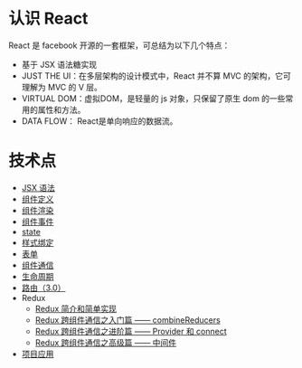 # 认识 React
React 是 facebook 开源的一套框架，可总结为以下几个特点：
- 基于 JSX 语法糖实现
- JUST THE UI：在多层架构的设计模式中，React 并不算 MVC 的架构，它可理解为 MVC 的 V 层。
- VIRTUAL DOM：虚拟DOM，是轻量的 js 对象，只保留了原生 dom 的一些常用的属性和方法。
- DATA FLOW： React是单向响应的数据流。

# 技术点
- [JSX 语法](https://github.com/wscats/react-tutorial/tree/master/react/jsx)
- [组件定义](https://github.com/wscats/react-tutorial/tree/master/react/component/src/define)
- [组件渲染](https://github.com/wscats/react-tutorial/tree/master/react/component/src/render)
- [组件事件](https://github.com/wscats/react-tutorial/tree/master/react/component/src/event)
- [state](https://github.com/wscats/react-tutorial/tree/master/react/component/src/state)
- [样式绑定](https://github.com/wscats/react-tutorial/tree/master/react/component/src/style)
- [表单](https://github.com/wscats/react-tutorial/tree/master/react/component/src/form)
- [组件通信](https://github.com/wscats/react-tutorial/tree/master/react/component/src/communication)
- [生命周期](https://github.com/wscats/react-tutorial/tree/master/react/component/src/lifecycle)
- [路由（3.0）](https://github.com/wscats/react-tutorial/tree/master/react/router)
- Redux
    - [Redux 简介和简单实现](https://github.com/wscats/react-tutorial/tree/master/react/redux)
    - [Redux 跨组件通信之入门篇 —— combineReducers](https://github.com/wscats/react-tutorial/tree/master/react/redux/combineReducers)
    - [Redux 跨组件通信之进阶篇 —— Provider 和 connect](https://github.com/wscats/react-tutorial/tree/master/react/redux/connetProvider)
    - [Redux 跨组件通信之高级篇 —— 中间件](https://github.com/wscats/react-tutorial/tree/master/react/redux/middleware)
- [项目应用](https://wscats.github.io/react/reactERP/index.html#/login)